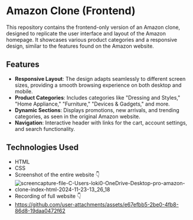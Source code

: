 # Amazon Clone (Frontend)

This repository contains the frontend-only version of an Amazon clone, designed to replicate the user interface and layout of the Amazon homepage. It showcases various product categories and a responsive design, similar to the features found on the Amazon website.

## Features

- **Responsive Layout**: The design adapts seamlessly to different screen sizes, providing a smooth browsing experience on both desktop and mobile.
- **Product Categories**: Includes categories like "Dressing and Styles," "Home Appliance," "Furniture," "Devices & Gadgets," and more.
- **Dynamic Sections**: Displays promotions, new arrivals, and trending categories, as seen in the original Amazon website.
- **Navigation**: Interactive header with links for the cart, account settings, and search functionality.

## Technologies Used

- HTML
- CSS
- Screenshot of the entire website 👇
- ![screencapture-file-C-Users-loki0-OneDrive-Desktop-pro-amazon-clone-index-html-2024-11-23-13_26_18](https://github.com/user-attachments/assets/2de38e84-035b-4bd8-8dc2-4948360620dd)
- Recording of full website 👇
- https://github.com/user-attachments/assets/e67efbb5-2be0-4fb8-86d8-19daa0472f62



